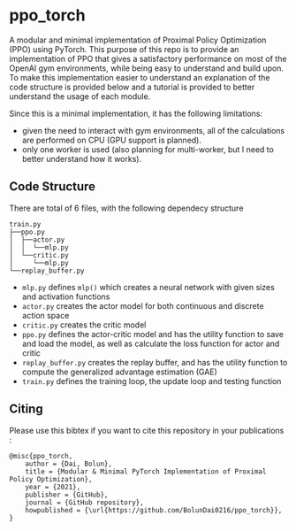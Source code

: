 # ppo_torch
A modular and minimal implementation of Proximal Policy Optimization (PPO) using PyTorch. This purpose of this repo is to provide an implementation of PPO that gives a satisfactory performance on most of the OpenAI gym environments, while being easy to understand and build upon. To make this implementation easier to understand an explanation of the code structure is provided below and a tutorial is provided to better understand the usage of each module.

Since this is a minimal implementation, it has the following limitations:

- given the need to interact with gym environments, all of the calculations are performed on CPU (GPU support is planned).
- only one worker is used (also planning for multi-worker, but I need to better understand how it works).


## Code Structure
There are total of 6 files, with the following dependecy structure

    train.py
    ├──ppo.py
    │  ├──actor.py
    │  │  └──mlp.py
    │  └──critic.py
    │     └──mlp.py
    └──replay_buffer.py

- `mlp.py` defines `mlp()` which creates a neural network with given sizes and activation functions
- `actor.py` creates the actor model for both continuous and discrete action space
- `critic.py` creates the critic model
- `ppo.py` defines the actor-critic model and has the utility function to save and load the model, as well as calculate the loss function for actor and critic
- `replay_buffer.py` creates the replay buffer, and has the utility function to compute the generalized advantage estimation (GAE)
- `train.py` defines the training loop, the update loop and testing function

## Citing 
Please use this bibtex if you want to cite this repository in your publications :

    @misc{ppo_torch,
        author = {Dai, Bolun},
        title = {Modular & Minimal PyTorch Implementation of Proximal Policy Optimization},
        year = {2021},
        publisher = {GitHub},
        journal = {GitHub repository},
        howpublished = {\url{https://github.com/BolunDai0216/ppo_torch}},
    }
